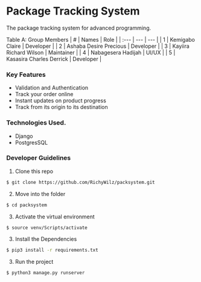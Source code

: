 # Package Tracking System
The package tracking system for advanced programming.

Table A: Group Members
| # | Names | Role |
| :--- | --- | --- |
| 1 | Kemigabo Claire | Developer |
| 2 | Ashaba Desire Precious | Developer |
| 3 | Kayiira Richard Wilson | Maintainer |
| 4 | Nabagesera Hadijah | UI/UX |
| 5 | Kasasira Charles Derrick | Developer |


### Key Features
* Validation and Authentication
* Track your order online
* Instant updates on product progress
* Track from its origin to its destination

### Technologies Used.
- Django
- PostgresSQL


### Developer Guidelines
1. Clone this repo
```sh
$ git clone https://github.com/RichyWilz/packsystem.git
```

2. Move into the folder
```sh
$ cd packsystem
```

3. Activate the virtual environment
```sh (linux based)
$ source venv/Scripts/activate
```

3. Install the Dependencies
```sh
$ pip3 install -r requirements.txt
```

3. Run the project
```sh
$ python3 manage.py runserver
```